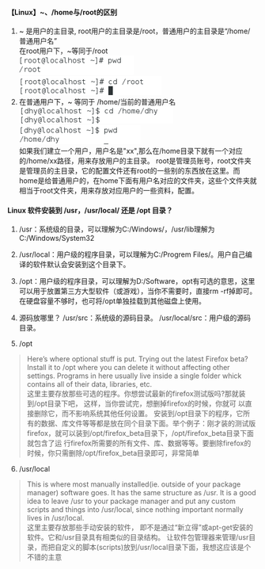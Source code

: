 #### 【Linux】~、/home与/root的区别
1. ~ 是用户的主目录, root用户的主目录是/root，普通用户的主目录是“/home/普通用户名”  
在root用户下，~等同于/root  
![](./image.png)  
![](.//image-1.png)
2. 在普通用户下，~ 等同于  /home/当前的普通用户名  
   ![Alt text](./image-2.png)  
   ![Alt text](./image-3.png)  
   如果我们建立一个用户，用户名是"xx",那么在/home目录下就有一个对应的/home/xx路径，用来存放用户的主目录。
root是管理员账号，root文件夹是管理员的主目录，它的配置文件还有root的一些别的东西放在这里。而home是给普通用户的，在home下面有用户名对应的文件夹，这些个文件夹就相当于root文件夹，用来存放对应用户的一些资料，配置。 
#### Linux 软件安装到 /usr，/usr/local/ 还是 /opt 目录？
1. /usr：系统级的目录，可以理解为C:/Windows/，/usr/lib理解为C:/Windows/System32
2. /usr/local：用户级的程序目录，可以理解为C:/Progrem Files/。用户自己编译的软件默认会安装到这个目录下。
3. /opt：用户级的程序目录，可以理解为D:/Software，opt有可选的意思，这里可以用于放置第三方大型软件（或游戏），当你不需要时，直接rm -rf掉即可。在硬盘容量不够时，也可将/opt单独挂载到其他磁盘上使用。

4. 源码放哪里？
/usr/src：系统级的源码目录。
/usr/local/src：用户级的源码目录。  
5. /opt  
>Here’s where optional stuff is put. Trying out the latest Firefox beta? Install it to /opt where you can delete it without affecting other settings.  Programs in here usually live inside a single folder whick contains all of their data, libraries, etc.  
>这里主要存放那些可选的程序。你想尝试最新的firefox测试版吗?那就装到/opt目录下吧， 这样，当你尝试完，想删掉firefox的时候，你就可 以直接删除它，而不影响系统其他任何设置。 安装到/opt目录下的程序，它所有的数据、库文件等等都是放在同个目录下面。举个例子：刚才装的测试版firefox，就可以装到/opt/firefox_beta目录下，/opt/firefox_beta目录下面就包含了运 行firefox所需要的所有文件、库、数据等等。要删除firefox的时候，你只需删除/opt/firefox_beta目录即可，非常简单
6. /usr/local
>This is where most manually installed(ie. outside of your package manager) software goes. It has the same structure as /usr. It is a good idea to leave /usr to your package manager and put any custom scripts and things into /usr/local, since nothing important normally lives in /usr/local.  
>这里主要存放那些手动安装的软件， 即不是通过“新立得”或apt-get安装的软件。它和/usr目录具有相类似的目录结构。 让软件包管理器来管理/usr目录，而把自定义的脚本(scripts)放到/usr/local目录下面，我想这应该是个不错的主意



